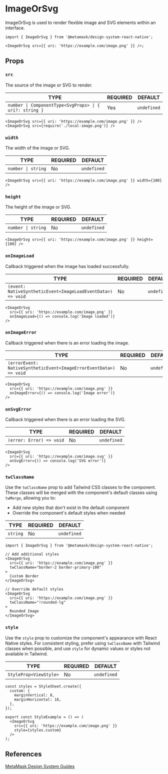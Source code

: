 # ImageOrSvg

ImageOrSvg is used to render flexible image and SVG elements within an interface.

```tsx
import { ImageOrSvg } from '@metamask/design-system-react-native';

<ImageOrSvg src={{ uri: 'https://example.com/image.png' }} />;
```

## Props

### `src`

The source of the image or SVG to render.

| TYPE                                                    | REQUIRED | DEFAULT     |
| ------------------------------------------------------- | -------- | ----------- |
| `number \| ComponentType<SvgProps> \| { uri?: string }` | Yes      | `undefined` |

```tsx
<ImageOrSvg src={{ uri: 'https://example.com/image.png' }} />
<ImageOrSvg src={require('./local-image.png')} />
```

### `width`

The width of the image or SVG.

| TYPE               | REQUIRED | DEFAULT     |
| ------------------ | -------- | ----------- |
| `number \| string` | No       | `undefined` |

```tsx
<ImageOrSvg src={{ uri: 'https://example.com/image.png' }} width={100} />
```

### `height`

The height of the image or SVG.

| TYPE               | REQUIRED | DEFAULT     |
| ------------------ | -------- | ----------- |
| `number \| string` | No       | `undefined` |

```tsx
<ImageOrSvg src={{ uri: 'https://example.com/image.png' }} height={100} />
```

### `onImageLoad`

Callback triggered when the image has loaded successfully.

| TYPE                                                        | REQUIRED | DEFAULT     |
| ----------------------------------------------------------- | -------- | ----------- |
| `(event: NativeSyntheticEvent<ImageLoadEventData>) => void` | No       | `undefined` |

```tsx
<ImageOrSvg
  src={{ uri: 'https://example.com/image.png' }}
  onImageLoad={() => console.log('Image loaded')}
/>
```

### `onImageError`

Callback triggered when there is an error loading the image.

| TYPE                                                              | REQUIRED | DEFAULT     |
| ----------------------------------------------------------------- | -------- | ----------- |
| `(errorEvent: NativeSyntheticEvent<ImageErrorEventData>) => void` | No       | `undefined` |

```tsx
<ImageOrSvg
  src={{ uri: 'https://example.com/image.png' }}
  onImageError={() => console.log('Image error')}
/>
```

### `onSvgError`

Callback triggered when there is an error loading the SVG.

| TYPE                     | REQUIRED | DEFAULT     |
| ------------------------ | -------- | ----------- |
| `(error: Error) => void` | No       | `undefined` |

```tsx
<ImageOrSvg
  src={{ uri: 'https://example.com/image.svg' }}
  onSvgError={() => console.log('SVG error')}
/>
```

### `twClassName`

Use the `twClassName` prop to add Tailwind CSS classes to the component. These classes will be merged with the component's default classes using `twMerge`, allowing you to:

- Add new styles that don't exist in the default component
- Override the component's default styles when needed

| TYPE     | REQUIRED | DEFAULT     |
| -------- | -------- | ----------- |
| `string` | No       | `undefined` |

```tsx
import { ImageOrSvg } from '@metamask/design-system-react-native';

// Add additional styles
<ImageOrSvg
  src={{ uri: 'https://example.com/image.png' }}
  twClassName="border-2 border-primary-100"
>
  Custom Border
</ImageOrSvg>

// Override default styles
<ImageOrSvg
  src={{ uri: 'https://example.com/image.png' }}
  twClassName="!rounded-lg"
>
  Rounded Image
</ImageOrSvg>
```

### `style`

Use the `style` prop to customize the component's appearance with React Native styles. For consistent styling, prefer using `twClassName` with Tailwind classes when possible, and use `style` for dynamic values or styles not available in Tailwind.

| TYPE                   | REQUIRED | DEFAULT     |
| ---------------------- | -------- | ----------- |
| `StyleProp<ViewStyle>` | No       | `undefined` |

```tsx
const styles = StyleSheet.create({
  custom: {
    marginVertical: 8,
    marginHorizontal: 16,
  },
});

export const StyleExample = () => (
  <ImageOrSvg
    src={{ uri: 'https://example.com/image.png' }}
    style={styles.custom}
  />
);
```

## References

[MetaMask Design System Guides](https://www.notion.so/MetaMask-Design-System-Guides-Design-f86ecc914d6b4eb6873a122b83c12940)
